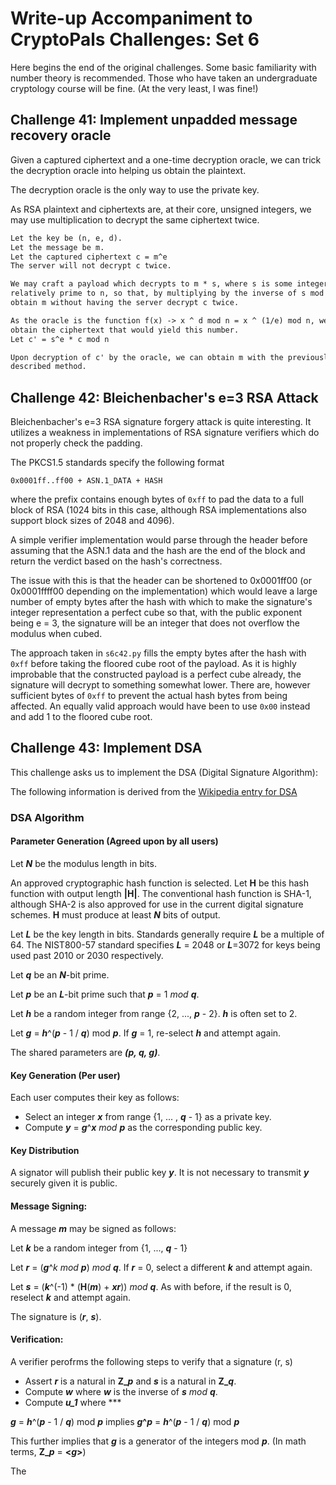 # Write-up Accompaniment to CryptoPals Challenges: Set 6

Here begins the end of the original challenges.
Some basic familiarity with number theory is recommended.
Those who have taken an undergraduate cryptology course will be fine.
(At the very least, I was fine!)

## Challenge 41: Implement unpadded message recovery oracle

Given a captured ciphertext and a one-time decryption oracle, we can trick the
decryption oracle into helping us obtain the plaintext.

The decryption oracle is the only way to use the private key.

As RSA plaintext and ciphertexts are, at their core, unsigned integers, we may
use multiplication to decrypt the same ciphertext twice.

```Markdown
Let the key be (n, e, d).
Let the message be m.
Let the captured ciphertext c = m^e
The server will not decrypt c twice.

We may craft a payload which decrypts to m * s, where s is some integer constant
relatively prime to n, so that, by multiplying by the inverse of s mod n, we can
obtain m without having the server decrypt c twice.

As the oracle is the function f(x) -> x ^ d mod n = x ^ (1/e) mod n, we can then
obtain the ciphertext that would yield this number.
Let c' = s^e * c mod n

Upon decryption of c' by the oracle, we can obtain m with the previously
described method.
```

## Challenge 42: Bleichenbacher's e=3 RSA Attack

Bleichenbacher's e=3 RSA signature forgery attack is quite interesting.
It utilizes a weakness in implementations of RSA signature verifiers which do
not properly check the padding.

The PKCS1.5 standards specify the following format

```
0x0001ff..ff00 + ASN.1_DATA + HASH
```

where the prefix contains enough bytes of `0xff` to pad the data to a full block
of RSA (1024 bits in this case, although RSA implementations also support block
sizes of 2048 and 4096).

A simple verifier implementation would parse through the header before assuming
that the ASN.1 data and the hash are the end of the block and return the verdict
based on the hash's correctness.

The issue with this is that the header can be shortened to 0x0001ff00 (or
0x0001ffff00 depending on the implementation) which would leave a large number
of empty bytes after the hash with which to make the signature's integer
representation a perfect cube so that, with the public exponent being e = 3, the
signature will be an integer that does not overflow the modulus when cubed.

The approach taken in `s6c42.py` fills the empty bytes after the hash with
`0xff` before taking the floored cube root of the payload. As it is highly
improbable that the constructed payload is a perfect cube already, the signature
will decrypt to something somewhat lower. There are, however sufficient bytes of
`0xff` to prevent the actual hash bytes from being affected. An equally valid
approach would have been to use `0x00` instead and add 1 to the floored cube
root.

## Challenge 43: Implement DSA

This challenge asks us to implement the DSA (Digital Signature Algorithm):
 
The following information is derived from the [Wikipedia entry for DSA](https://en.wikipedia.org/wiki/Digital_Signature_Algorithm)

### DSA Algorithm

#### Parameter Generation (Agreed upon by all users)

Let ***N*** be the modulus length in bits.

An approved cryptographic hash function is selected.
Let **H** be this hash function with output length **|H|**.
The conventional hash function is SHA-1, although SHA-2 is also approved for use in the current digital signature schemes.
**H** must produce at least ***N*** bits of output.

Let ***L*** be the key length in bits. Standards generally require ***L*** be a multiple of 64.
The NIST800-57 standard specifies ***L*** = 2048  or ***L***=3072 for keys being used past 2010 or 2030 respectively.

Let ***q*** be an ***N***-bit prime.

Let ***p*** be an ***L***-bit prime such that ***p*** = 1 *mod* ***q***.

Let ***h*** be a random integer from range {2, ..., ***p*** - 2}.
***h*** is often set to 2.

Let ***g*** = ***h***^(***p*** - 1 / ***q***) mod ***p***. If ***g*** = 1, re-select ***h*** and attempt again.

The shared parameters are ***(p, q, g)***.

#### Key Generation (Per user)

Each user computes their key as follows:

- Select an integer ***x*** from range {1, ... , ***q*** - 1} as a private key.
- Compute ***y*** = ***g***^***x*** *mod* ***p*** as the corresponding public key.

#### Key Distribution

A signator will publish their public key ***y***.
It is not necessary to transmit ***y*** securely given it is public.

#### Message Signing:

A message ***m*** may be signed as follows:

Let ***k*** be a random integer from {1, ..., ***q*** - 1}

Let ***r*** = (***g***^*k mod* ***p***) *mod* ***q***. If ***r*** = 0, select a different ***k*** and attempt again.

Let ***s*** = (***k***^(-1) * (**H**(***m***) + ***xr***)) *mod* ***q***. As with before, if the result is 0, reselect ***k*** and attempt again.

The signature is (***r***, ***s***).
#### Verification:

A verifier perofrms the following steps to verify that a signature (r, s)
- Assert ***r*** is a natural in **Z_*p*** and ***s*** is a natural in **Z_*q***.
- Compute ***w*** where ***w*** is the inverse of ***s*** *mod* ***q***.
- Compute ***u_1*** where ***

***g*** = ***h***^(***p*** - 1 / ***q***) mod ***p***
implies ***g*^*p*** = ***h***^(***p*** - 1 / ***q***) mod ***p***

This further implies that ***g*** is a generator of the integers mod ***p***.
(In math terms, **Z_*p*** = **<*g*>**)

The 